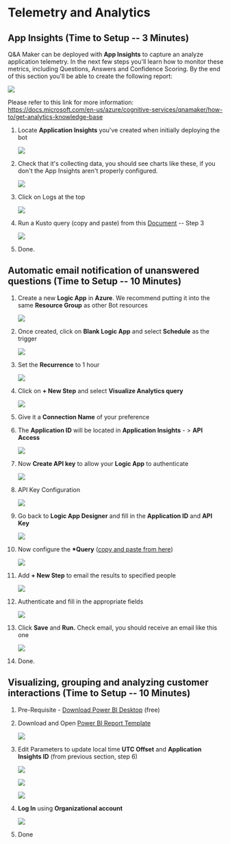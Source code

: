 Telemetry and Analytics 
=======================

App Insights (Time to Setup -- 3 Minutes)
-------------------------------------------------------

Q&A Maker can be deployed with **App Insights** to capture an analyze
application telemetry. In the next few steps you'll learn how to monitor
these metrics, including Questions, Answers and Confidence Scoring. By
the end of this section you'll be able to create the following report:

 ![](.//media/image24.png)

Please refer to this link for more information:
<https://docs.microsoft.com/en-us/azure/cognitive-services/qnamaker/how-to/get-analytics-knowledge-base>

1.  Locate **Application Insights** you've created when initially
    deploying the bot

    ![](.//media/image25.png)

2.  Check that it's collecting data, you should see charts like these,
    if you don't the App Insights aren't properly configured.

    ![](.//media/image26.png)

3.  Click on Logs at the top

    ![](.//media/image27.png)

4.  Run a Kusto query (copy and paste) from this
    [Document](https://docs.microsoft.com/en-us/azure/cognitive-services/qnamaker/how-to/get-analytics-knowledge-base)
    -- Step 3

    ![](.//media/image28.png)

5.  Done.

Automatic email notification of unanswered questions (Time to Setup -- 10 Minutes)
----------------------------------------------------------------------------------

1.  Create a new **Logic App** in **Azure**. We recommend putting it
    into the same **Resource Group** as other Bot resources

    ![](.//media/image29.png)

2.  Once created, click on **Blank Logic App** and select **Schedule**
    as the trigger

    ![](.//media/image30.png)

3.  Set the **Recurrence** to 1 hour

    ![](.//media/image31.png)

4.  Click on **+ New Step** and select **Visualize Analytics query**

    ![](.//media/image32.png)

5.  Give it a **Connection Name** of your preference

6.  The **Application ID** will be located in **Application Insights** -
    \> **API Access**

    ![](.//media/image33.png)

7.  Now **Create API key** to allow your **Logic App** to authenticate

    ![](.//media/image34.png)

8.  API Key Configuration

    ![](.//media/image35.png)

9.  Go back to **Logic App Designer** and fill in the **Application ID**
    and **API Key**

    ![](.//media/image36.png)

10. Now configure the **\*Query** ([copy and paste from
    here](https://docs.microsoft.com/en-us/azure/cognitive-services/qnamaker/how-to/get-analytics-knowledge-base#unanswered-questions))

    ![](.//media/image37.png)

11. Add **+ New Step** to email the results to specified people

    ![](.//media/image38.png)

12. Authenticate and fill in the appropriate fields

    ![](.//media/image39.png)

13. Click **Save** and **Run.** Check email, you should receive an email
    like this one

    ![](.//media/image40.png)

14. Done.

Visualizing, grouping and analyzing customer interactions (Time to Setup -- 10 Minutes)
---------------------------------------------------------------------------------------

1.  Pre-Requisite - [Download Power BI
    Desktop](https://www.microsoft.com/en-us/download/details.aspx?id=58494)
    (free)

2.  Download and Open [Power BI Report Template](https://github.com/microsoft/slg-covid-bot/raw/master/resources/COVID19%20Bot%20Dashboard.pbix)

    ![](.//media/image41.png)

3.  Edit Parameters to update local time **UTC Offset** and
    **Application Insights ID** (from previous section, step 6)

    ![](.//media/image42.png)

    ![](.//media/image43.png)

    ![](.//media/image44.png)

4.  **Log In** using **Organizational account**

    ![](.//media/image45.png)

5.  Done
